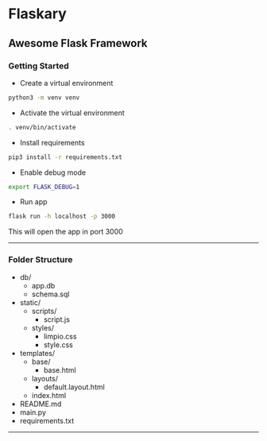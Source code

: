 # Flaskary

## Awesome Flask Framework

### Getting Started

- Create a virtual environment

```sh
python3 -m venv venv

```
- Activate the virtual environment

```sh
. venv/bin/activate

```

- Install requirements

```sh
pip3 install -r requirements.txt

```
- Enable debug mode

```sh
export FLASK_DEBUG=1

```

- Run app

```sh
flask run -h localhost -p 3000

```

This will open the app in port 3000

<hr>

### Folder Structure

- db/
    - app.db
    - schema.sql
- static/
    - scripts/
        - script.js
    - styles/
        - limpio.css
        - style.css
- templates/
    - base/
        - base.html
    - layouts/
        - default.layout.html
    - index.html
- README.md
- main.py
- requirements.txt

<hr>
